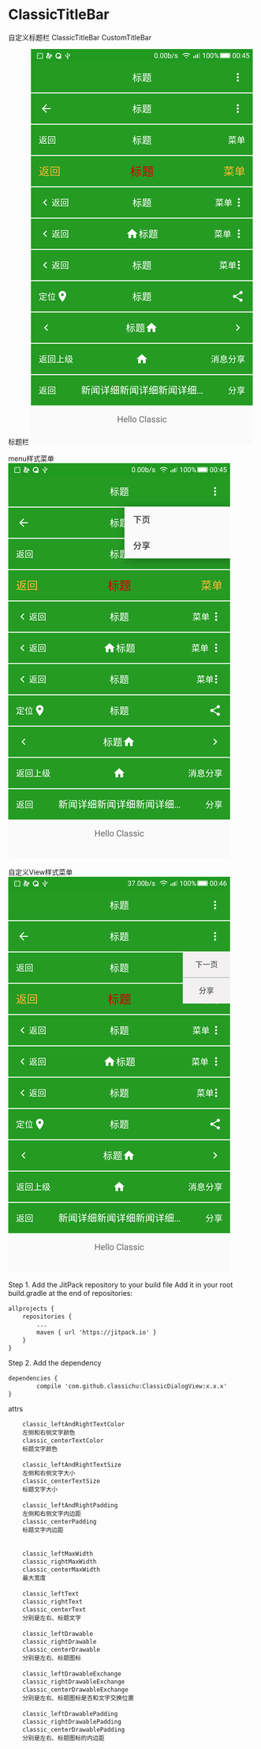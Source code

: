 # ClassicTitleBar
自定义标题栏 ClassicTitleBar CustomTitleBar


标题栏
![1](https://github.com/classichu/ClassicTitleBar/blob/master/screenshots/screenshot.png)

menu样式菜单
![2](https://github.com/classichu/ClassicTitleBar/blob/master/screenshots/screenshot2.png)

自定义View样式菜单
![3](https://github.com/classichu/ClassicTitleBar/blob/master/screenshots/screenshot3.png)

Step 1. Add the JitPack repository to your build file
Add it in your root build.gradle at the end of repositories:

	allprojects {
		repositories {
			...
			maven { url 'https://jitpack.io' }
		}
	}
Step 2. Add the dependency

	dependencies {
	        compile 'com.github.classichu:ClassicDialogView:x.x.x'
	}



attrs

        classic_leftAndRightTextColor
		左侧和右侧文字颜色
        classic_centerTextColor
		标题文字颜色

        classic_leftAndRightTextSize
		左侧和右侧文字大小
        classic_centerTextSize
		标题文字大小

        classic_leftAndRightPadding 
		左侧和右侧文字内边距
        classic_centerPadding
		标题文字内边距


        classic_leftMaxWidth
        classic_rightMaxWidth
        classic_centerMaxWidth
		最大宽度

        classic_leftText
        classic_rightText
        classic_centerText
		分别是左右、标题文字

        classic_leftDrawable
        classic_rightDrawable
		classic_centerDrawable
		分别是左右、标题图标

        classic_leftDrawableExchange
        classic_rightDrawableExchange
		classic_centerDrawableExchange
		分别是左右、标题图标是否和文字交换位置

        classic_leftDrawablePadding
        classic_rightDrawablePadding
		classic_centerDrawablePadding
		分别是左右、标题图标的内边距